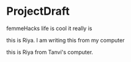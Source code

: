 # ProjectDraft
femmeHacks
life is cool
it really is 

this is Riya. I am writing this from my computer

this is Riya from Tanvi's computer.
